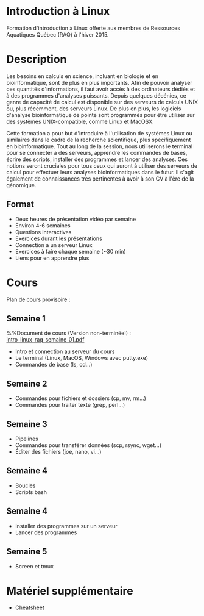 # Introduction à Linux
Formation d'introduction à Linux offerte aux membres de Ressources Aquatiques Québec (RAQ) à l'hiver 2015.

# Description
Les besoins en calculs en science, incluant en biologie et en bioinformatique, sont de plus en plus importants. Afin de pouvoir analyser ces quantités d'informations, il faut avoir accès à des ordinateurs dédiés et à des programmes d'analyses puissants. Depuis quelques décénies, ce genre de capacité de calcul est disponible sur des serveurs de calculs UNIX ou, plus récemment, des serveurs Linux. De plus en plus, les logiciels d'analyse bioinformatique de pointe sont programmés pour être utiliser sur des systèmes UNIX-compatible, comme Linux et MacOSX.

Cette formation a pour but d'introduire à l'utilisation de systèmes Linux ou similaires dans le cadre de la recherche scientifique, plus spécifiquement en bioinformatique. Tout au long de la session, nous utiliserons le terminal pour se connecter à des serveurs, apprendre les commandes de bases, écrire des scripts, installer des programmes et lancer des analyses. Ces notions seront cruciales pour tous ceux qui auront à utiliser des serveurs de calcul pour effectuer leurs analyses bioinformatiques dans le futur. Il s'agit également de connaissances très pertinentes à avoir à son CV à l'ère de la génomique.

## Format
- Deux heures de présentation vidéo par semaine
- Environ 4-6 semaines
- Questions interactives
- Exercices durant les présentations
- Connection à un serveur Linux
- Exercices à faire chaque semaine (~30 min)
- Liens pour en apprendre plus

# Cours
Plan de cours provisoire :

## Semaine 1
%%Document de cours (Version non-terminée!) : [intro_linux_raq_semaine_01.pdf](https://github.com/enormandeau/intro_linux_raq/blob/master/02_cours/cours_01/intro_linux_raq_semaine_01.pdf?raw=true)
- Intro et connection au serveur du cours
- Le terminal (Linux, MacOS, Windows avec putty.exe)
- Commandes de base (ls, cd...)

## Semaine 2
- Commandes pour fichiers et dossiers (cp, mv, rm...)
- Commandes pour traiter texte (grep, perl...)

## Semaine 3
- Pipelines
- Commandes pour transférer données (scp, rsync, wget...)
- Éditer des fichiers (joe, nano, vi...)

## Semaine 4
- Boucles
- Scripts bash

## Semaine 4
- Installer des programmes sur un serveur
- Lancer des programmes

## Semaine 5
- Screen et tmux

# Matériel supplémentaire
- Cheatsheet

